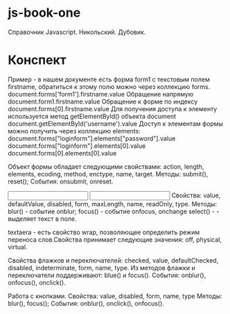 # js-book-one

Справочник Javascript. Никольский. Дубовик.

# Конспект

Пример - в нашем документе есть форма form1 с текстовым полем firstname, обратиться к этому полю можно через коллекцию forms.
document.forms['form1'].firstname.value
Обращение напрямую
document.form1.firstname.value
Обращение к форме по индексу
document.forms[0].firstname.value
Для получения доступа к элементу используется метод getElementById() объекта document
document.getElementById('username').value
Доступ к элементам формы можно получить через коллекцию elements:
document.forms["loginform"].elements["password"].value
document.forms["loginform"].elements[0].value
document.forms[0].elements[0].value

Объект формы обладает следующими свойствами:
action, length, elements, ecoding, method, enctype, name, target.
Методы:
submit(),
reset();
События:
onsubmit,
onreset.

<input type="text">
<input type="password">
Свойства:
value,
defaultValue,
disabled,
form,
maxLength,
name,
readOnly,
type.
Методы:
blur() - событие onblur;
focus() - событие onfocus, onchange
select() - - выделяет текст в поле.

textaera - есть свойство wrap, позволяющее определить режим переноса слов.Свойства принимает следующие значения:
off,
physical,
virtual.

Свойства флажков и переключателей:
checked,
value,
defaultChecked,
disabled,
indeterminate,
form,
name,
type.
Из методов флажки и переключатели поддерживают: blue() и focus(). События: onblur(), onfocus(), onclick().

Работа с кнопками. Свойства:
value,
disabled,
form,
name,
type
Методы: blur(), focus(); События: onblur(), onclick(), onfocus().
